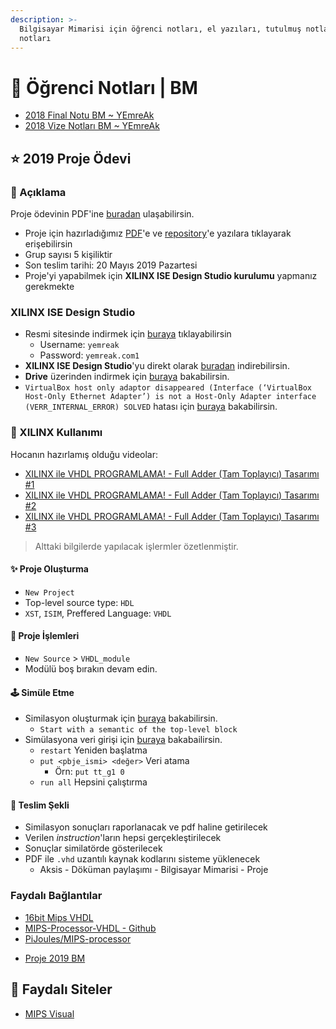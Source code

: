 ```yaml
---
description: >-
  Bilgisayar Mimarisi için öğrenci notları, el yazıları, tutulmuş notlar
  notları
---
```


# 📕 Öğrenci Notları \| BM

<!--YPackage.YGitbookIntegration-tarafından-otomatik-oluşturulmuştur-->

- [2018 Final Notu BM ~ YEmreAk](2018%20Final%20Notu%20BM%20~%20YEmreAk.pdf)
- [2018 Vize Notları BM ~ YEmreAk](2018%20Vize%20Notlar%C4%B1%20BM%20~%20YEmreAk.pdf)

<!--YPackage.YGitbookIntegration-tarafından-otomatik-oluşturulmuştur-->

## ⭐ 2019 Proje Ödevi

### 🗽 Açıklama

Proje ödevinin PDF'ine [buradan][Proje Ödevi] ulaşabilirsin.

- Proje için hazırladığımız [PDF](../../res/16BitMipsVHDL.pdf)'e ve [repository][16bit Mips VHDL - Repo]'e yazılara tıklayarak erişebilirsin
- Grup sayısı 5 kişiliktir
- Son teslim tarihi: 20 Mayıs 2019 Pazartesi
- Proje'yi yapabilmek için **XILINX ISE Design Studio kurulumu** yapmanız gerekmekte

### XILINX ISE Design Studio

- Resmi sitesinde indirmek için [buraya][XILINX ISE Design Studio] tıklayabilirsin
  - Username: `yemreak`
  - Password: `yemreak.com1`
- **XILINX ISE Design Studio**'yu direkt olarak [buradan][XILINX ISE Design Studio - Direct] indirebilirsin.
- **Drive** üzerinden indirmek için [buraya][XILINX ISE Design Studio - Drive] bakabilirsin.
- `VirtualBox host only adaptor disappeared (Interface (‘VirtualBox Host-Only Ethernet Adapter’) is not a Host-Only Adapter interface (VERR_INTERNAL_ERROR) SOLVED` hatası için [buraya][Hata Çözümü 1] bakabilirsin.

### 🎌 XILINX Kullanımı

Hocanın hazırlamış olduğu videolar:

- [XILINX ile VHDL PROGRAMLAMA! - Full Adder (Tam Toplayıcı) Tasarımı #1](https://www.youtube.com/watch?v=-SZuTT3xa18)
- [XILINX ile VHDL PROGRAMLAMA! - Full Adder (Tam Toplayıcı) Tasarımı #2](https://www.youtube.com/watch?v=H7jihUQz-Io)
- [XILINX ile VHDL PROGRAMLAMA! - Full Adder (Tam Toplayıcı) Tasarımı #3](https://www.youtube.com/watch?v=Sw5ktjHl1zc)

> Alttaki bilgilerde yapılacak işlermler özetlenmiştir.

#### ✨ Proje Oluşturma

- `New Project`
- Top-level source type: `HDL`
- `XST`, `ISIM`, Preffered Language: `VHDL`

#### 🚧 Proje İşlemleri

- `New Source` > `VHDL_module`
- Modülü boş bırakın devam edin.

#### 🕹️ Simüle Etme

- Similasyon oluşturmak için [buraya][XILINX ISE - Simulation] bakabilirsin.
  - `Start with a semantic of the top-level block`
- Simülasyona veri girişi için [buraya][ISIM Simulator] bakabailirsin.
  - `restart` Yeniden başlatma
  - `put <pbje_ismi> <değer>` Veri atama
    - Örn: `put tt_g1 0`
  - `run all` Hepsini çalıştırma

#### 🎁 Teslim Şekli

- Similasyon sonuçları raporlanacak ve pdf haline getirilecek
- Verilen *instruction*'ların hepsi gerçekleştirilecek
- Sonuçlar similatörde gösterilecek
- PDF ile `.vhd` uzantılı kaynak kodlarını sisteme yüklenecek
  - Aksis - Döküman paylaşımı - Bilgisayar Mimarisi - Proje

### Faydalı Bağlantılar

- [16bit Mips VHDL]
- [MIPS-Processor-VHDL - Github]
- [PiJoules/MIPS-processor]

<!--Index-->

- [Proje 2019 BM](./Ders%20%C4%B0%C3%A7eri%C4%9Fi/2019%20Proje%20%C3%96devi/Proje%202019%20BM.pdf)

<!--Index-->


[Proje Ödevi]: ../../res/2019_bilgisayar_mimarisi_proje.pdf
[XILINX ISE Design Studio]: https://www.xilinx.com/support/download/index.html/content/xilinx/en/downloadNav/design-tools.html
[XILINX ISE Design Studio - Direct]: https://xilinx-ax-dl.entitlenow.com/dl/ul/2018/02/21/R209898474/Xilinx_ISE_S6_Win10_14.7_ISE_VMs_0206_1.zip/70f417f0787735862bdf9e9e3107e2af/5CC73BF4?akdm=0&filename=Xilinx_ISE_S6_Win10_14.7_ISE_VMs_0206_1.zip
[XILINX ISE Design Studio - Drive]: https://drive.google.com/open?id=1-4j-ZBZmA5axu2G3ebxcITROWsR2IUny
[XILINX ISE - Simulation]: https://youtu.be/H7jihUQz-Io?t=637
[ISIM Simulator]: https://youtu.be/Sw5ktjHl1zc?t=576
[Hata Çözümü 1]: https://darrenoneill.eu/?p=627

[16bit Mips VHDL]: https://www.fpga4student.com/2017/09/vhdl-code-for-mips-processor.html
[MIPS-Processor-VHDL - Github]: https://github.com/cm4233/MIPS-Processor-VHDL
[PiJoules/MIPS-processor]: https://github.com/PiJoules/MIPS-processor

[16bit Mips VHDL - Repo]: https://github.com/yedhrab/16BitMipsVHDL


## 🔗 Faydalı Siteler

- [MIPS Visual]

[MIPS Visual]: http://www3.ntu.edu.sg/home/smitha/FYP_Gerald/index.html

